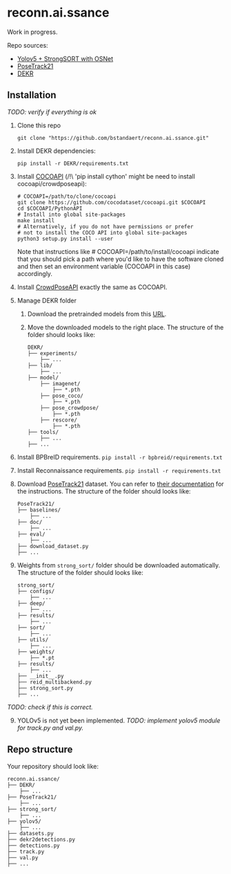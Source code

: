 # reconn.ai.ssance

Work in progress.

Repo sources:
- [Yolov5 + StrongSORT with OSNet](https://github.com/mikel-brostrom/Yolov5_StrongSORT_OSNet)
- [PoseTrack21](https://github.com/anDoer/PoseTrack21)
- [DEKR](https://github.com/HRNet/DEKR)


## Installation

*TODO: verify if everything is ok*

1. Clone this repo

    ```git clone "https://github.com/bstandaert/reconn.ai.ssance.git"```

2. Install DEKR dependencies:
   ```
   pip install -r DEKR/requirements.txt
   ```
3. Install [COCOAPI](https://github.com/cocodataset/cocoapi) (/!\ 'pip install cython' might be need to install cocoapi/crowdposeapi):
   ```
   # COCOAPI=/path/to/clone/cocoapi
   git clone https://github.com/cocodataset/cocoapi.git $COCOAPI
   cd $COCOAPI/PythonAPI
   # Install into global site-packages
   make install
   # Alternatively, if you do not have permissions or prefer
   # not to install the COCO API into global site-packages
   python3 setup.py install --user
   ```
   Note that instructions like # COCOAPI=/path/to/install/cocoapi indicate that you should pick a path where you'd like to have the software cloned and then set an environment variable (COCOAPI in this case) accordingly.
4. Install [CrowdPoseAPI](https://github.com/Jeff-sjtu/CrowdPose) exactly the same as COCOAPI.
5. Manage DEKR folder
    1. Download the pretrainded models from this [URL](https://mailustceducn-my.sharepoint.com/:f:/g/personal/aa397601_mail_ustc_edu_cn/EmoNwNpq4L1FgUsC9KbWezABSotd3BGOlcWCdkBi91l50g?e=HWuluh).
    2. Move the downloaded models to the right place. The structure of the folder should looks like:

        ```
        DEKR/
        ├── experiments/
            ├── ...
        ├── lib/
            ├── ...
        ├── model/
            ├── imagenet/
                ├── *.pth
            ├── pose_coco/
                ├── *.pth
            ├── pose_crowdpose/
                ├── *.pth
            ├── rescore/
                ├── *.pth
        ├── tools/
            ├── ...
        ├── ...
        ```
8. Install BPBreID requirements.
    ```pip install -r bpbreid/requirements.txt```

8. Install Reconnaissance requirements.
    ```pip install -r requirements.txt```

9. Download [PoseTrack21](https://github.com/anDoer/PoseTrack21) dataset. You can refer to [their documentation](https://github.com/anDoer/PoseTrack21#how-to-get-the-dataset) for the instructions. The structure of the folder should looks like:
    ```
    PoseTrack21/
    ├── baselines/
        ├── ...
    ├── doc/
        ├── ...
    ├── eval/
        ├── ...
    ├── download_dataset.py
    ├── ...
    ```
10. Weights from ```strong_sort/``` folder should be downloaded automatically. The structure of the folder should looks like:
     ```
     strong_sort/
     ├── configs/
         ├── ...
     ├── deep/
         ├── ...
     ├── results/
         ├── ...
     ├── sort/
         ├── ...
     ├── utils/
         ├── ...
     ├── weights/
         ├── *.pt
     ├── results/
         ├── ...
     ├── __init__.py
     ├── reid_multibackend.py
     ├── strong_sort.py
     ├── ...
     ```
*TODO: check if this is correct.*

9. YOLOv5 is not yet been implemented. *TODO: implement yolov5 module for track.py and val.py.*

## Repo structure

Your repository should look like:
```
reconn.ai.ssance/
├── DEKR/
    ├── ...
├── PoseTrack21/
    ├── ...
├── strong_sort/
    ├── ...
├── yolov5/
    ├── ...
├── datasets.py
├── dekr2detections.py
├── detections.py
├── track.py
├── val.py
├── ...
```